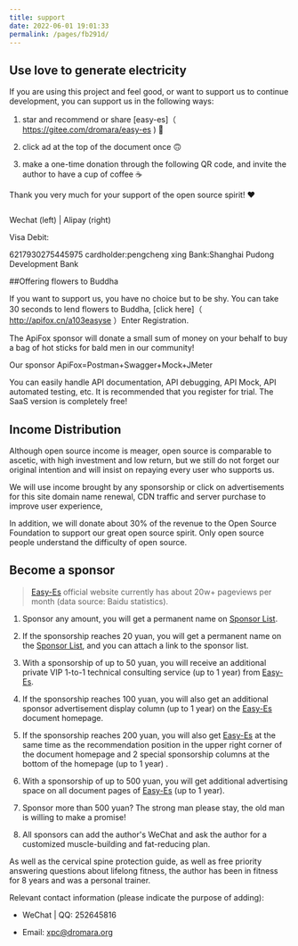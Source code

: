 ```yaml
---
title: support
date: 2022-06-01 19:01:33
permalink: /pages/fb291d/
---
```


## Use love to generate electricity

If you are using this project and feel good, or want to support us to continue development, you can support us in the following ways:

1. star and recommend or share [easy-es]（ https://gitee.com/dromara/easy-es ) 🚀

2. click ad at the top of the document once 🙃

3. make a one-time donation through the following QR code, and invite the author to have a cup of coffee ☕ ️

Thank you very much for your support of the open source spirit! ❤️

<img :src="$withBase('/img/vx-donate.png')" style="zoom: 95%"><img :src="$withBase('/img/alipay-donate.png')" style="zoom: 95%">

Wechat (left) | Alipay (right)

Visa Debit:

6217930275445975 cardholder:pengcheng xing Bank:Shanghai Pudong Development Bank

##Offering flowers to Buddha

If you want to support us, you have no choice but to be shy. You can take 30 seconds to lend flowers to Buddha, [click here]（ http://apifox.cn/a103easyse ）Enter Registration.

The ApiFox sponsor will donate a small sum of money on your behalf to buy a bag of hot sticks for bald men in our community!

Our sponsor ApiFox=Postman+Swagger+Mock+JMeter

You can easily handle API documentation, API debugging, API Mock, API automated testing, etc. It is recommended that you register for trial. The SaaS version is completely free!

## Income Distribution

Although open source income is meager, open source is comparable to ascetic, with high investment and low return, but we still do not forget our original intention and will insist on repaying every user who supports us.

We will use income brought by any sponsorship or click on advertisements for this site domain name renewal, CDN traffic and server purchase to improve user experience,

In addition, we will donate about 30% of the revenue to the Open Source Foundation to support our great open source spirit. Only open source people understand the difficulty of open source.

## Become a sponsor

> [Easy-Es](https://easy-es.cn/) official website currently has about 20w+ pageviews per month (data source: Baidu statistics).

1. Sponsor any amount, you will get a permanent name on [Sponsor List](/pages/b52ac5/).

2. If the sponsorship reaches 20 yuan, you will get a permanent name on the [Sponsor List](/pages/b52ac5/), and you can attach a link to the sponsor list.

3. With a sponsorship of up to 50 yuan, you will receive an additional private VIP 1-to-1 technical consulting service (up to 1 year) from [Easy-Es](https://easy-es.cn/).

4. If the sponsorship reaches 100 yuan, you will also get an additional sponsor advertisement display column (up to 1 year) on the [Easy-Es](https://easy-es.cn/) document homepage.

5. If the sponsorship reaches 200 yuan, you will also get [Easy-Es](https://easy-es.cn/) at the same time as the recommendation position in the upper right corner of the document homepage and 2 special sponsorship columns at the bottom of the homepage (up to 1 year) .

6. With a sponsorship of up to 500 yuan, you will get additional advertising space on all document pages of [Easy-Es](https://easy-es.cn/) (up to 1 year).

7. Sponsor more than 500 yuan? The strong man please stay, the old man is willing to make a promise!

8. All sponsors can add the author's WeChat and ask the author for a customized muscle-building and fat-reducing plan.

As well as the cervical spine protection guide, as well as free priority answering questions about lifelong fitness, the author has been in fitness for 8 years and was a personal trainer.

Relevant contact information (please indicate the purpose of adding):

* WeChat | QQ: 252645816

* Email: xpc@dromara.org